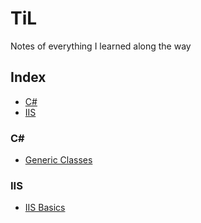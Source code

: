 # TiL
Notes of everything I learned along the way


## Index
* [C#](#C#)
* [IIS](#IIS) 


### C#
- [Generic Classes](C\#/Generics)

### IIS
- [IIS Basics](IIS/IIS-Basics.md)
